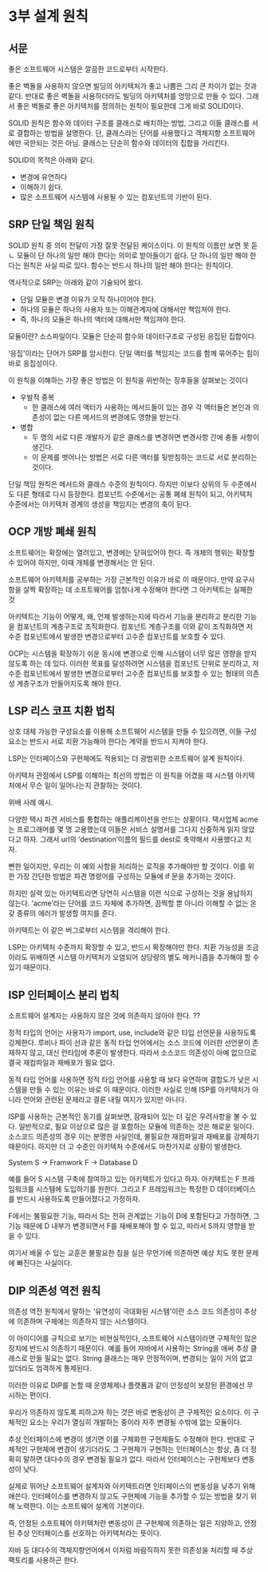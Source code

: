 # 3부 설계 원칙

## 서문

좋은 소프트웨어 시스템은 깔끔한 코드로부터 시작한다.

좋은 벽돌을 사용하지 않으면 빌딩의 아키텍처가 좋고 나쁨은 그리 큰 차이가 없는 것과 같다. 반대로 좋은 벽돌을 사용하더라도 빌딩의 아키텍처를 엉망으로 만들 수 있다. 그래서 좋은 벽돌로 좋은 아키텍처를 정의하는 원칙이 필요한데 그게 바로 SOLID이다.

SOLID 원칙은 함수와 데이터 구조를 클래스로 배치하는 방법, 그리고 이들 클래스를 서로 결합하는 방법을 설명한다. 단, 클래스라는 단어를 사용했다고 객체지향 소프트웨어에만 국한되는 것은 아님. 클래스는 단순히 함수와 데이터의 집합을 가리킨다.

SOLID의 목적은 아래와 같다.

- 변경에 유연하다
- 이해하기 쉽다.
- 많은 소프트웨어 시스템에 사용될 수 있는 컴포넌트의 기반이 된다.

## SRP 단일 책임 원칙

SOLID 원칙 중 의미 전달이 가장 잘못 전달된 케이스이다. 이 원칙의 이름만 보면 못 듣ㄴ 모듈이 단 하나의 일만 해야 한다는 의미로 받아들이기 쉽다. 단 하나의 일만 해야 한다는 원칙은 사실 따로 있다. 함수는 반드시 하나의 일만 해야 한다는 원칙이다.

역사적으로 SRP는 아래와 같이 기술되어 왔다.

- 단일 모듈은 변경 이유가 오직 하나이어야 한다.
- 하나의 모듈은 하나의 사용자 또는 이해관계자에 대해서만 책임져야 한다.
- 즉, 하나의 모듈은 하나의 액터에 대해서만 책임져야 한다.

모듈이란? 소스파일이다. 모듈은 단순히 함수와 데이터구조로 구성된 응집된 집합이다.

‘응집'이라는 단어가 SRP를 암시한다. 단일 액터를 책임지는 코드를 함께 묶어주는 힘이 바로 응집성이다.

이 원칙을 이해하는 가장 좋은 방법은 이 원칙을 위반하는 징후들을 살펴보는 것이다

- 우발적 중복
  - 한 클래스에 여러 액터가 사용하는 메서드들이 있는 경우 각 액터들은 본인과 의존성이 없는 다른 메서드의 변경에도 영향을 받는다.
- 병합
  - 두 명의 서로 다른 개발자가 같은 클래스를 변경하면 변경사항 간에 충돌 사항이 생긴다.
  - 이 문제를 벗어나는 방법은 서로 다른 액터를 뒷받침하는 코드로 서로 분리하는 것이다.

단일 책임 원칙은 메서드와 클래스 수준의 원칙이다. 하지만 이보다 상위의 두 수준에서도 다른 형태로 다시 등장한다. 컴포넌트 수준에서는 공통 폐쇄 원칙이 되고, 아키텍처 수준에서는 아키텍처 경계의 생성을 책임지는 변경의 축이 된다.

## OCP 개방 폐쇄 원칙

소프트웨어는 확장에는 열려있고, 변경에는 닫혀있어야 한다. 즉 개체의 행위는 확장할 수 있어야 하지만, 이때 개체를 변경해서는 안 된다.

소프트웨어 아키텍처를 공부하는 가장 근본적인 이유가 바로 이 때문이다. 만약 요구사항을 살짝 확장하는 데 소프트웨어를 엄청나게 수정해야 한다면 그 아키텍트는 실패한 것

아키텍트는 기능이 어떻게, 왜, 언제 발생하는지에 따라서 기능을 분리하고 분리한 기능을 컴포넌트의 계층구조로 조직화한다. 컴포넌트 계층구조를 이와 같이 조직화하면 저 수준 컴포넌트에서 발생한 변경으로부터 고수준 컴포넌트를 보호할 수 있다.

OCP는 시스템을 확장하기 쉬운 동시에 변경으로 인해 시스템이 너무 많은 영향을 받지 않도록 하는 데 있다. 이러한 목표를 달성하려면 시스템을 컴포넌트 단위로 분리하고, 저 수준 컴포넌트에서 발생한 변경으로부터 고수준 컴포넌트를 보호할 수 있는 형태의 의존성 계층구조가 만들어지도록 해야 한다.

## LSP 리스 코프 치환 법칙

상호 대체 가능한 구성요소를 이용해 소프트웨어 시스템을 만들 수 있으려면, 이들 구성요소는 반드시 서로 치환 가능해야 한다는 계약을 반드시 지켜야 한다.

LSP는 인터페이스와 구현체에도 적용되는 더 광범위한 소프트웨어 설계 원칙이다.

아키텍처 관점에서 LSP를 이해하는 최선의 방법은 이 원칙을 어겼을 때 시스템 아키텍처에서 무슨 일이 일어나는지 관찰하는 것이다.

위배 사례 예시.

다양한 택시 파견 서비스를 통합하는 애플리케이션을 만드는 상황이다. 택시업체 acme는 프로그래머를 몇 명 고용했는데 이들은 서비스 설명서를 그다지 신중하게 읽지 않았다고 하자. 그래서 url의 ‘destination’이름의 필드를 dest로 축약해서 사용했다고 치자.

뻔한 일이지만, 우리는 이 예외 사항을 처리하는 로직을 추가해야만 할 것이다. 이를 위한 가장 간단한 방법은 파견 명령어를 구성하는 모듈에 if 문을 추가하는 것이다.

하지만 실력 있는 아키텍트라면 당연히 시스템을 이런 식으로 구성하는 것을 용납하지 않는다. ‘acme’라는 단어를 코드 자체에 추가하면, 끔찍할 뿐 아니라 이해할 수 없는 온갖 종류의 에러가 발생할 여지를 준다.

아키텍트는 이 같은 버그로부터 시스템을 격리해야 한다.

LSP는 아키텍처 수준까지 확장할 수 있고, 반드시 확장해야만 한다. 치환 가능성을 조금이라도 위배하면 시스템 아키텍처가 오염되어 상당량의 별도 메커니즘을 추가해야 할 수 있기 때문이다.

## ISP 인터페이스 분리 법칙

소프트웨어 설계자는 사용하지 않은 것에 의존하지 않아야 한다. ??

정적 타입의 언어는 사용자가 import, use, include와 같은 타입 선언문을 사용하도록 강제한다. 루비나 파이 선과 같은 동적 타입 언어에서는 소스 코드에 이러한 선언문이 존재하지 않고, 대신 런타임에 추론이 발생한다. 따라서 소스코드 의존성이 아예 없으므로 결국 재컴파일과 재배포가 필요 없다.

동적 타입 언어를 사용하면 정적 타입 언어를 사용할 때 보다 유연하며 결합도가 낮은 시스템을 만들 수 있는 이유는 바로 이 때문이다. 이러한 사실로 인해 ISP를 아키텍처가 아니라 언어와 관련된 문제라고 결론 내릴 여지가 있지만 아니다.

ISP를 사용하는 근본적인 동기를 살펴보면, 잠재되어 있는 더 깊은 우려사항을 볼 수 있다. 일반적으로, 필요 이상으로 많은 걸 포함하는 모듈에 의존하는 것은 해로운 일이다. 소스코드 의존성의 경우 이는 분명한 사실인데, 불필요한 재컴파일과 재배포를 강제하기 때문이다. 하지만 더 고 수준인 아키텍처 수준에서도 마찬가지로 상황이 발생한다.

System S → Framwork F → Database D

예를 들어 S 시스템 구축에 참여하고 있는 아키텍트가 있다고 하자. 아키텍트는 F 프레임워크를 시스템에 도입하기를 원한다. 그리고 F 프레임워크는 특정한 D 데이터베이스를 반드시 사용하도록 만들어졌다고 가정하자.

F에서는 불필요한 기능, 따라서 S는 전혀 관계없는 기능이 D에 포함된다고 가정하면, 그 기능 때문에 D 내부가 변경되면서 F를 재배포해야 할 수 있고, 따라서 S까지 영향을 받을 수 있다.

여기서 배울 수 있는 교훈은 불필요한 짐을 실은 무언가에 의존하면 예상 치도 못한 문제에 빠진다는 사실이다.

## DIP 의존성 역전 원칙

의존성 역전 원칙에서 말하는 ‘유연성이 극대화된 시스템'이란 소스 코드 의존성이 추상에 의존하며 구체에는 의존하지 않는 시스템이다.

이 아이디어를 규칙으로 보기는 비현실적인다, 소프트웨어 시스템이라면 구체적인 많은 장치에 반드시 의존하기 때문이다. 예를 들어 자바에서 사용하는 String을 애써 추상 클래스로 만들 필요는 없다. String 클래스는 매우 안정적이며, 변경되는 일이 거의 없고 있더라도 엄격하게 통제된다.

이러한 이유로 DIP를 논할 때 운영체제나 플랫폼과 같이 안정성이 보장된 환경에선 무시하는 편이다.

우리가 의존하지 않도록 피하고자 하는 것은 바로 변동성이 큰 구체적인 요소이다. 이 구체적인 요소는 우리가 열심히 개발하는 중이라 자주 변경될 수밖에 없는 모듈이다.

추상 인터페이스에 변경이 생기면 이를 구체화한 구현체들도 수정해야 한다. 반대로 구체적인 구현체에 변경이 생기더라도 그 구현체가 구현하는 인터페이스는 항상, 좀 더 정확히 말하면 대다수의 경우 변경될 필요가 없다. 따라서 인터페이스는 구현체보다 변동성이 낮다.

실제로 뛰어난 소프트웨어 설계자와 아키텍트라면 인터페이스의 변동성을 낮추기 위해 애쓴다. 인터페이스를 변경하지 않고도 구현체에 기능을 추가할 수 있는 방법을 찾기 위해 노력한다. 이는 소프트웨어 설계의 기본이다.

즉, 안정된 소프트웨어 아키텍처란 변동성이 큰 구현체에 의존하는 일은 지양하고, 안정된 추상 인터페이스를 선호하는 아키텍처라는 뜻이다.

자바 등 대다수의 객체지향언어에서 이처럼 바람직하지 못한 의존성을 처리할 때 추상 팩토리를 사용하곤 한다.
